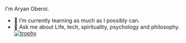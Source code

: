 I'm Aryan Oberoi.

- 🌱 I’m currently learning as much as I possibly can.
- 💬 Ask me about Life, tech, spirituality, psychology and philosophy.
[![trophy](https://github-profile-trophy.vercel.app/?username=aryanoberoi)](https://github.com/aryanoberoi/github-profile-trophy)
